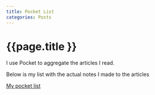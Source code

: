 ```yaml
---
title: Pocket List
categories: Posts
---
```


# {{page.title }}

I use Pocket to aggregate the articles I read.

Below is my list with the actual notes I made to the articles

[My pocket list](http://getpocket.com/@9eWTIA3bg3aN4pa1dtd1878d65p9g077c43b08Z80gT724Id7e451Y2ddc0Eab81)
